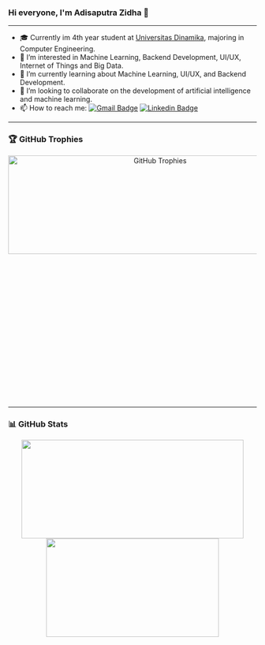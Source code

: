 ### Hi everyone, I'm Adisaputra Zidha 👋

---

- 🎓 Currently im 4th year student at [Universitas Dinamika](https://dinamika.ac.id), majoring in Computer Engineering.
- 👀 I’m interested in Machine Learning, Backend Development, UI/UX, Internet of Things and Big Data.
- 🌱 I’m currently learning about Machine Learning, UI/UX, and Backend Development.
- 👯 I’m looking to collaborate on the development of artificial intelligence and machine learning.
- 📫 How to reach me: 
  [![Gmail Badge](https://img.shields.io/badge/-Email-c14438?style=flat&logo=Gmail&logoColor=white&link=mailto:hi.zidha@gmail.com)](mailto:hi.zidha@gmail.com)
  [![Linkedin Badge](https://img.shields.io/badge/-LinkedIn-0072b1?style=flat&logo=Linkedin&logoColor=white&link=https://www.linkedin.com/in/adisaputrazidha/)](https://www.linkedin.com/in/adisaputrazidha/)

---

### 🏆 GitHub Trophies
<div align="center" style="margin-bottom: 310px !important;">
  <img width="600" height="200" src="https://github-trophies.vercel.app/?username=hizidha" alt="GitHub Trophies">
</div>

---

### 📊 GitHub Stats
<p align="center">
  <img width="450" height="200" src="https://github-readme-stats.vercel.app/api?username=hizidha&show_icons=true&theme=vision-friendly-dark">
  <img width="350" height="200" src="https://github-readme-stats.vercel.app/api/top-langs/?username=hizidha&size_weight=0.0005&count_weight=0.3&layout=compact&theme=vision-friendly-dark">
</p>

<div id="header" align="center">
  <img src="https://komarev.com/ghpvc/?username=hizidha&style=for-the-badge&color=orange" alt=""/>
</div>

